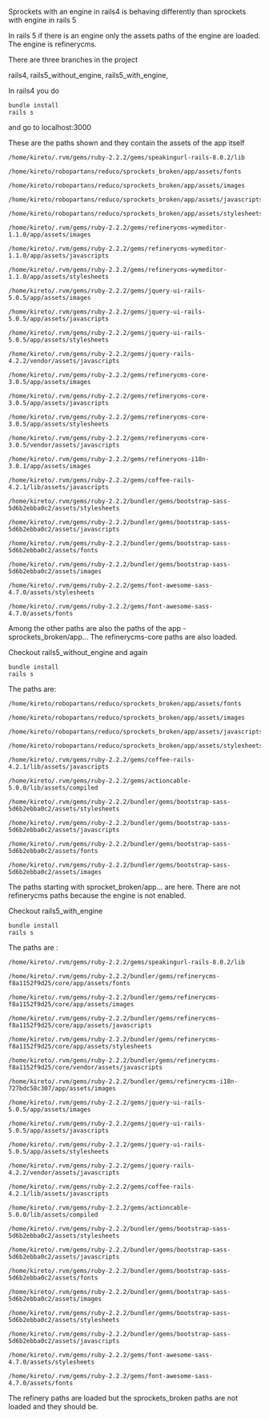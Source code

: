 Sprockets with an engine in rails4 is behaving differently than sprockets with engine in rails 5

In rails 5 if there is an engine only the assets paths of the engine are loaded. The engine is refinerycms.

There are three branches in the project

  rails4,
  rails5_without_engine,
  rails5_with_engine,

In rails4 you do

```
bundle install
rails s
```
and go to localhost:3000

These are the paths shown and they contain the assets of the app itself

```
/home/kireto/.rvm/gems/ruby-2.2.2/gems/speakingurl-rails-8.0.2/lib

/home/kireto/robopartans/reduco/sprockets_broken/app/assets/fonts

/home/kireto/robopartans/reduco/sprockets_broken/app/assets/images

/home/kireto/robopartans/reduco/sprockets_broken/app/assets/javascripts

/home/kireto/robopartans/reduco/sprockets_broken/app/assets/stylesheets

/home/kireto/.rvm/gems/ruby-2.2.2/gems/refinerycms-wymeditor-1.1.0/app/assets/images

/home/kireto/.rvm/gems/ruby-2.2.2/gems/refinerycms-wymeditor-1.1.0/app/assets/javascripts

/home/kireto/.rvm/gems/ruby-2.2.2/gems/refinerycms-wymeditor-1.1.0/app/assets/stylesheets

/home/kireto/.rvm/gems/ruby-2.2.2/gems/jquery-ui-rails-5.0.5/app/assets/images

/home/kireto/.rvm/gems/ruby-2.2.2/gems/jquery-ui-rails-5.0.5/app/assets/javascripts

/home/kireto/.rvm/gems/ruby-2.2.2/gems/jquery-ui-rails-5.0.5/app/assets/stylesheets

/home/kireto/.rvm/gems/ruby-2.2.2/gems/jquery-rails-4.2.2/vendor/assets/javascripts

/home/kireto/.rvm/gems/ruby-2.2.2/gems/refinerycms-core-3.0.5/app/assets/images

/home/kireto/.rvm/gems/ruby-2.2.2/gems/refinerycms-core-3.0.5/app/assets/javascripts

/home/kireto/.rvm/gems/ruby-2.2.2/gems/refinerycms-core-3.0.5/app/assets/stylesheets

/home/kireto/.rvm/gems/ruby-2.2.2/gems/refinerycms-core-3.0.5/vendor/assets/javascripts

/home/kireto/.rvm/gems/ruby-2.2.2/gems/refinerycms-i18n-3.0.1/app/assets/images

/home/kireto/.rvm/gems/ruby-2.2.2/gems/coffee-rails-4.2.1/lib/assets/javascripts

/home/kireto/.rvm/gems/ruby-2.2.2/bundler/gems/bootstrap-sass-5d6b2ebba0c2/assets/stylesheets

/home/kireto/.rvm/gems/ruby-2.2.2/bundler/gems/bootstrap-sass-5d6b2ebba0c2/assets/javascripts

/home/kireto/.rvm/gems/ruby-2.2.2/bundler/gems/bootstrap-sass-5d6b2ebba0c2/assets/fonts

/home/kireto/.rvm/gems/ruby-2.2.2/bundler/gems/bootstrap-sass-5d6b2ebba0c2/assets/images

/home/kireto/.rvm/gems/ruby-2.2.2/gems/font-awesome-sass-4.7.0/assets/stylesheets

/home/kireto/.rvm/gems/ruby-2.2.2/gems/font-awesome-sass-4.7.0/assets/fonts
```

Among the other paths are also the paths of the app - sprockets_broken/app... The refinerycms-core paths are also loaded.

Checkout rails5_without_engine and again

```
bundle install
rails s
```
The paths are:

```
/home/kireto/robopartans/reduco/sprockets_broken/app/assets/fonts

/home/kireto/robopartans/reduco/sprockets_broken/app/assets/images

/home/kireto/robopartans/reduco/sprockets_broken/app/assets/javascripts

/home/kireto/robopartans/reduco/sprockets_broken/app/assets/stylesheets

/home/kireto/.rvm/gems/ruby-2.2.2/gems/coffee-rails-4.2.1/lib/assets/javascripts

/home/kireto/.rvm/gems/ruby-2.2.2/gems/actioncable-5.0.0/lib/assets/compiled

/home/kireto/.rvm/gems/ruby-2.2.2/bundler/gems/bootstrap-sass-5d6b2ebba0c2/assets/stylesheets

/home/kireto/.rvm/gems/ruby-2.2.2/bundler/gems/bootstrap-sass-5d6b2ebba0c2/assets/javascripts

/home/kireto/.rvm/gems/ruby-2.2.2/bundler/gems/bootstrap-sass-5d6b2ebba0c2/assets/fonts

/home/kireto/.rvm/gems/ruby-2.2.2/bundler/gems/bootstrap-sass-5d6b2ebba0c2/assets/images
```

The paths starting with sprocket_broken/app... are here. There are not refinerycms paths because the engine is not enabled.

Checkout rails5_with_engine

```
bundle install
rails s
```
The paths are :

```
/home/kireto/.rvm/gems/ruby-2.2.2/gems/speakingurl-rails-8.0.2/lib

/home/kireto/.rvm/gems/ruby-2.2.2/bundler/gems/refinerycms-f8a1152f9d25/core/app/assets/fonts

/home/kireto/.rvm/gems/ruby-2.2.2/bundler/gems/refinerycms-f8a1152f9d25/core/app/assets/images

/home/kireto/.rvm/gems/ruby-2.2.2/bundler/gems/refinerycms-f8a1152f9d25/core/app/assets/javascripts

/home/kireto/.rvm/gems/ruby-2.2.2/bundler/gems/refinerycms-f8a1152f9d25/core/app/assets/stylesheets

/home/kireto/.rvm/gems/ruby-2.2.2/bundler/gems/refinerycms-f8a1152f9d25/core/vendor/assets/javascripts

/home/kireto/.rvm/gems/ruby-2.2.2/bundler/gems/refinerycms-i18n-727bdc58c307/app/assets/images

/home/kireto/.rvm/gems/ruby-2.2.2/gems/jquery-ui-rails-5.0.5/app/assets/images

/home/kireto/.rvm/gems/ruby-2.2.2/gems/jquery-ui-rails-5.0.5/app/assets/javascripts

/home/kireto/.rvm/gems/ruby-2.2.2/gems/jquery-ui-rails-5.0.5/app/assets/stylesheets

/home/kireto/.rvm/gems/ruby-2.2.2/gems/jquery-rails-4.2.2/vendor/assets/javascripts

/home/kireto/.rvm/gems/ruby-2.2.2/gems/coffee-rails-4.2.1/lib/assets/javascripts

/home/kireto/.rvm/gems/ruby-2.2.2/gems/actioncable-5.0.0/lib/assets/compiled

/home/kireto/.rvm/gems/ruby-2.2.2/bundler/gems/bootstrap-sass-5d6b2ebba0c2/assets/stylesheets

/home/kireto/.rvm/gems/ruby-2.2.2/bundler/gems/bootstrap-sass-5d6b2ebba0c2/assets/javascripts

/home/kireto/.rvm/gems/ruby-2.2.2/bundler/gems/bootstrap-sass-5d6b2ebba0c2/assets/fonts

/home/kireto/.rvm/gems/ruby-2.2.2/bundler/gems/bootstrap-sass-5d6b2ebba0c2/assets/images

/home/kireto/.rvm/gems/ruby-2.2.2/bundler/gems/bootstrap-sass-5d6b2ebba0c2/assets/stylesheets

/home/kireto/.rvm/gems/ruby-2.2.2/bundler/gems/bootstrap-sass-5d6b2ebba0c2/assets/javascripts

/home/kireto/.rvm/gems/ruby-2.2.2/gems/font-awesome-sass-4.7.0/assets/stylesheets

/home/kireto/.rvm/gems/ruby-2.2.2/gems/font-awesome-sass-4.7.0/assets/fonts
```
The refinery paths are loaded but the sprockets_broken paths are not loaded and they should be.
